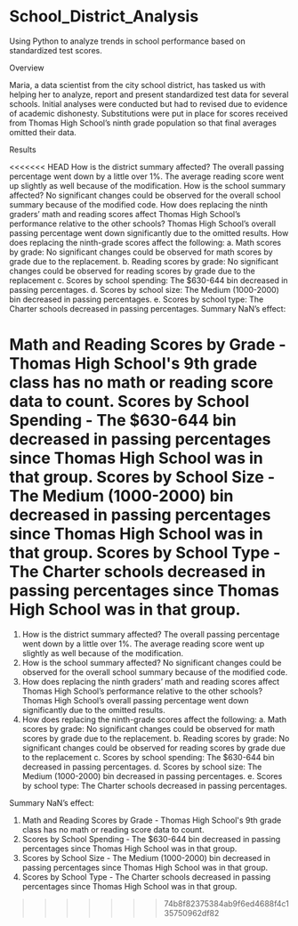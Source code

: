 # School_District_Analysis
Using Python to analyze trends in school performance based on standardized test scores. 

Overview

Maria, a data scientist from the city school district, has tasked us with helping her to analyze, report and present standardized test data for several schools. Initial analyses were conducted but had to revised due to evidence of academic dishonesty. Substitutions were put in place for scores received from Thomas High School’s ninth grade population so that final averages omitted their data.

Results

<<<<<<< HEAD
How is the district summary affected? The overall passing percentage went down by a little over 1%. The average reading score went up slightly as well because of the modification.
How is the school summary affected? No significant changes could be observed for the overall school summary because of the modified code.
How does replacing the ninth graders’ math and reading scores affect Thomas High School’s performance relative to the other schools? Thomas High School’s overall passing percentage went down significantly due to the omitted results.
How does replacing the ninth-grade scores affect the following: a. Math scores by grade: No significant changes could be observed for math scores by grade due to the replacement. b. Reading scores by grade: No significant changes could be observed for reading scores by grade due to the replacement c. Scores by school spending: The $630-644 bin decreased in passing percentages. d. Scores by school size: The Medium (1000-2000) bin decreased in passing percentages. e. Scores by school type: The Charter schools decreased in passing percentages.
Summary NaN’s effect:

Math and Reading Scores by Grade - Thomas High School's 9th grade class has no math or reading score data to count.
Scores by School Spending - The $630-644 bin decreased in passing percentages since Thomas High School was in that group.
Scores by School Size - The Medium (1000-2000) bin decreased in passing percentages since Thomas High School was in that group.
Scores by School Type - The Charter schools decreased in passing percentages since Thomas High School was in that group.
=======
1. How is the district summary affected? 
    The overall passing percentage went down by a little over 1%. The average reading score went up slightly as well because of the modification.
2. How is the school summary affected? 
    No significant changes could be observed for the overall school summary because of the modified code. 
3. How does replacing the ninth graders’ math and reading scores affect Thomas High School’s performance relative to the other schools? 
    Thomas High School’s overall passing percentage went down significantly due to the omitted results.
4. How does replacing the ninth-grade scores affect the following:
    a. Math scores by grade: No significant changes could be observed for math scores by grade due to the replacement.
    b. Reading scores by grade: No significant changes could be observed for reading scores by grade due to the replacement
    c. Scores by school spending: The $630-644 bin decreased in passing percentages.
    d. Scores by school size: The Medium (1000-2000) bin decreased in passing percentages.
    e. Scores by school type: The Charter schools decreased in passing percentages.
    
Summary NaN’s effect:
1. Math and Reading Scores by Grade - Thomas High School's 9th grade class has no math or reading score data to count.
2. Scores by School Spending - The $630-644 bin decreased in passing percentages since Thomas High School was in that group.
3. Scores by School Size - The Medium (1000-2000) bin decreased in passing percentages since Thomas High School was in that group. 
4. Scores by School Type - The Charter schools decreased in passing percentages since Thomas High School was in that group. 


>>>>>>> 74b8f82375384ab9f6ed4688f4c135750962df82
